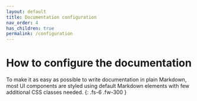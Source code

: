 ```yaml
---
layout: default
title: Documentation configuration 
nav_order: 4
has_children: true
permalink: /configuration
---
```


# How to configure the documentation

To make it as easy as possible to write documentation in plain Markdown, most UI components are styled using default Markdown elements with few additional CSS classes needed.
{: .fs-6 .fw-300 }
